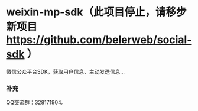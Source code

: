 weixin-mp-sdk（此项目停止，请移步新项目 https://github.com/belerweb/social-sdk ）
=======

微信公众平台SDK，获取用户信息、主动发送信息...


### 补充 ###
QQ交流群：328171904。
